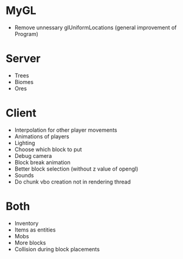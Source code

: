 # MyGL
- Remove unnessary glUniformLocations (general improvement of Program)
# Server
- Trees
- Biomes
- Ores

# Client
- Interpolation for other player movements
- Animations of players
- Lighting
- Choose which block to put
- Debug camera
- Block break animation
- Better block selection (without z value of opengl)
- Sounds
- Do chunk vbo creation not in rendering thread

# Both
- Inventory
- Items as entities
- Mobs
- More blocks
- Collision during block placements